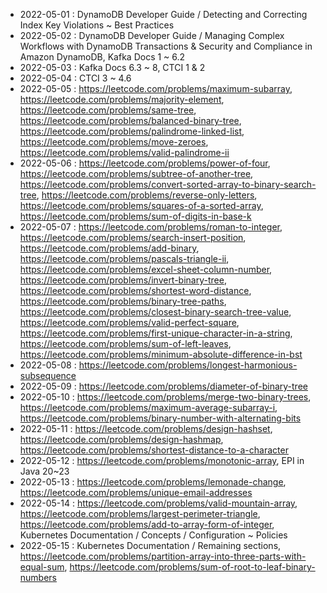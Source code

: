 
* 2022-05-01 : DynamoDB Developer Guide / Detecting and Correcting Index Key Violations ~ Best Practices
* 2022-05-02 : DynamoDB Developer Guide / Managing Complex Workflows with DynamoDB Transactions & Security and Compliance in Amazon DynamoDB, Kafka Docs 1 ~ 6.2
* 2022-05-03 : Kafka Docs 6.3 ~ 8, CTCI 1 & 2
* 2022-05-04 : CTCI 3 ~ 4.6
* 2022-05-05 : https://leetcode.com/problems/maximum-subarray, https://leetcode.com/problems/majority-element, https://leetcode.com/problems/same-tree, https://leetcode.com/problems/balanced-binary-tree, https://leetcode.com/problems/palindrome-linked-list, https://leetcode.com/problems/move-zeroes, https://leetcode.com/problems/valid-palindrome-ii
* 2022-05-06 : https://leetcode.com/problems/power-of-four, https://leetcode.com/problems/subtree-of-another-tree, https://leetcode.com/problems/convert-sorted-array-to-binary-search-tree, https://leetcode.com/problems/reverse-only-letters, https://leetcode.com/problems/squares-of-a-sorted-array, https://leetcode.com/problems/sum-of-digits-in-base-k
* 2022-05-07 : https://leetcode.com/problems/roman-to-integer, https://leetcode.com/problems/search-insert-position, https://leetcode.com/problems/add-binary, https://leetcode.com/problems/pascals-triangle-ii, https://leetcode.com/problems/excel-sheet-column-number, https://leetcode.com/problems/invert-binary-tree, https://leetcode.com/problems/shortest-word-distance, https://leetcode.com/problems/binary-tree-paths, https://leetcode.com/problems/closest-binary-search-tree-value, https://leetcode.com/problems/valid-perfect-square, https://leetcode.com/problems/first-unique-character-in-a-string, https://leetcode.com/problems/sum-of-left-leaves, https://leetcode.com/problems/minimum-absolute-difference-in-bst
* 2022-05-08 : https://leetcode.com/problems/longest-harmonious-subsequence
* 2022-05-09 : https://leetcode.com/problems/diameter-of-binary-tree
* 2022-05-10 : https://leetcode.com/problems/merge-two-binary-trees, https://leetcode.com/problems/maximum-average-subarray-i, https://leetcode.com/problems/binary-number-with-alternating-bits
* 2022-05-11 : https://leetcode.com/problems/design-hashset, https://leetcode.com/problems/design-hashmap, https://leetcode.com/problems/shortest-distance-to-a-character
* 2022-05-12 : https://leetcode.com/problems/monotonic-array, EPI in Java 20~23
* 2022-05-13 : https://leetcode.com/problems/lemonade-change, https://leetcode.com/problems/unique-email-addresses
* 2022-05-14 : https://leetcode.com/problems/valid-mountain-array, https://leetcode.com/problems/largest-perimeter-triangle, https://leetcode.com/problems/add-to-array-form-of-integer, Kubernetes Documentation / Concepts / Configuration ~ Policies
* 2022-05-15 : Kubernetes Documentation / Remaining sections, https://leetcode.com/problems/partition-array-into-three-parts-with-equal-sum, https://leetcode.com/problems/sum-of-root-to-leaf-binary-numbers
